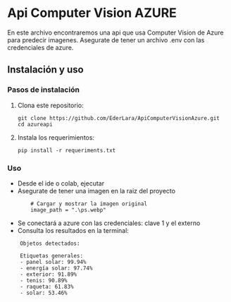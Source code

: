 # Api Computer Vision AZURE

En este archivo encontraremos una api que usa Computer Vision de Azure para predecir imagenes.
Asegurate de tener un archivo .env con las credenciales de azure.

## Instalación y uso

### Pasos de instalación
1. Clona este repositorio:
   ```
   git clone https://github.com/EderLara/ApiComputerVisionAzure.git
   cd azureapi
   ```

2. Instala los requerimientos:
    ```
    pip install -r requeriments.txt
    ```

### Uso
* Desde el ide o colab, ejecutar
* Asegurate de tener una imagen en la raiz del proyecto 
    ```
        # Cargar y mostrar la imagen original
        image_path = ".\ps.webp"
    ```
* Se conectará a azure con las credenciales: clave 1 y el externo
* Consulta los resultados en la terminal:

```
    Objetos detectados:

    Etiquetas generales:
    - panel solar: 99.94%
    - energía solar: 97.74%
    - exterior: 91.89%
    - tenis: 90.89%
    - raqueta: 61.83%
    - solar: 53.46%

```